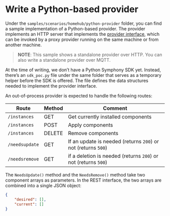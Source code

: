 # Write a Python-based provider

Under the `samples/scenarios/homehub/python-provider` folder, you can find a sample implementation of a Python-based provider. The provider implements an HTTP server that implements the [provider interface](./provider_interface.md), which can be invoked by a proxy provider running on the same machine or from another machine.

> **NOTE**: This sample shows a standalone provider over HTTP. You can also write a standalone provider over MQTT.

At the time of writing, we don’t have a Python Symphony SDK yet. Instead, there’s an `sdk_poc.py` file under the same folder that serves as a temporary helper before the SDK is offered. The file defines the data structures needed to implement the provider interface.

An out-of-process provider is expected to handle the following routes:

| Route | Method | Comment |
|--------|--------|--------|
| `/instances` | GET | Get currently installed components |
| `/instances` | POST | Apply components |
| `/instances` | DELETE | Remove components |
| `/needsupdate` | GET | If an update is needed (returns `200`) or not (returns `500`) |
| `/needsremove`| GET | if a deletion is needed (returns `200`) or not (returns `500`)|

The `NeedsUpdate()` method and the `NeedsRemove()` method take two component arrays as parameters. In the REST interface, the two arrays are combined into a single JSON object:

```json
{
    "desired": [],
    "current": []
}
```
